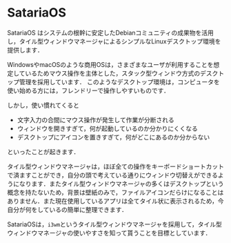 # SatariaOS
SatariaOS はシステムの根幹に安定したDebianコミュニティの成果物を活用し，タイル型ウィンドウマネージャによるシンプルなLinuxデスクトップ環境を提供します．

WindowsやmacOSのような商用OSは，さまざまなユーザが利用することを想定しているためマウス操作を主体とした，スタック型ウィンドウ方式のデスクトップ管理を採用しています．
このようなデスクトップ環境は，コンピュータを使い始める方には，フレンドリーで操作しやすいものです．

しかし，使い慣れてくると
- 文字入力の合間にマウス操作が発生して作業が分断される
- ウィンドウを開きすぎて，何が起動しているのか分かりにくくなる
- デスクトップにアイコンを置きすぎて，何がどこにあるのか分からない

といったことが起きます．

タイル型ウィンドウマネージャは，ほぼ全ての操作をキーボードショートカットで済ますことができ，自分の頭で考えている通りにウィンドウ切替えができるようになります．またタイル型ウィンドウマネージャの多くはデスクトップという概念を持たないため，背景は壁紙のみで，ファイルアイコンだらけになることはありません．また現在使用しているアプリは全てタイル状に表示されるため，今自分が何をしているの簡単に整理できます．

SatariaOSは，`i3wm`というタイル型ウィンドウマネージャを採用して，タイル型ウィンドウマネージャの使いやすさを知って貰うことを目標としています．
